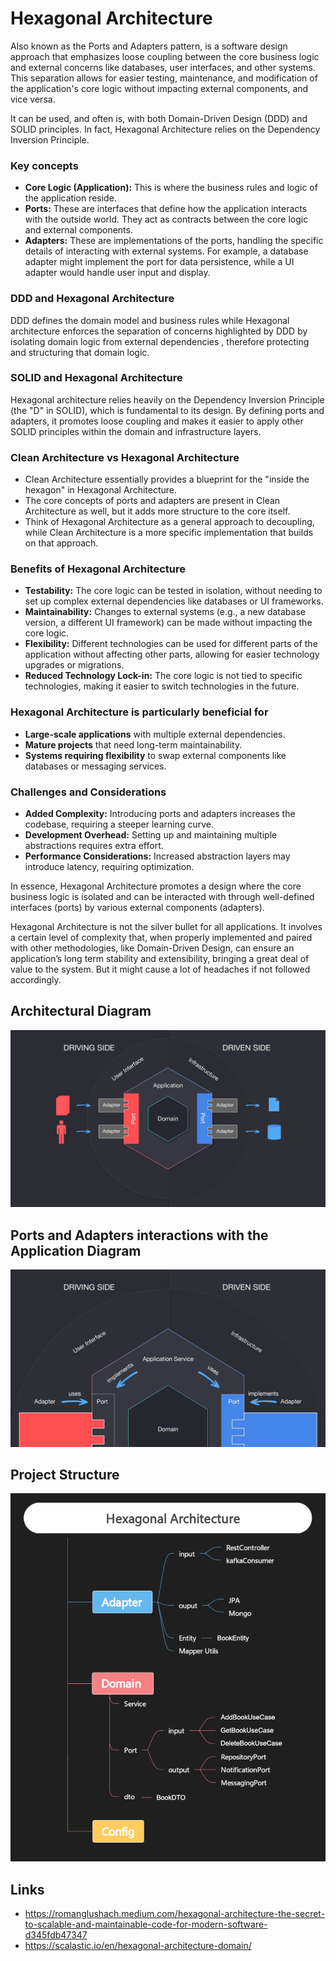 # Hexagonal Architecture
Also known as the Ports and Adapters pattern, is a software design approach that emphasizes loose coupling between the core business logic and external concerns like databases, user interfaces, and other systems. This separation allows for easier testing, maintenance, and modification of the application's core logic without impacting external components, and vice versa.

It can be used, and often is, with both Domain-Driven Design (DDD) and SOLID principles. In fact, Hexagonal Architecture relies on the Dependency Inversion Principle.

### Key concepts
- **Core Logic (Application):**
  This is where the business rules and logic of the application reside.
- **Ports:**
  These are interfaces that define how the application interacts with the outside world. They act as contracts between the core logic and external components.
- **Adapters:**
  These are implementations of the ports, handling the specific details of interacting with external systems. For example, a database adapter might implement the port for data persistence, while a UI adapter would handle user input and display.

### DDD and Hexagonal Architecture
DDD defines the domain model and business rules while Hexagonal architecture enforces the separation of concerns highlighted by DDD by isolating domain logic from external dependencies , therefore protecting and structuring that domain logic.

### SOLID and Hexagonal Architecture
Hexagonal architecture relies heavily on the Dependency Inversion Principle (the "D" in SOLID), which is fundamental to its design. By defining ports and adapters, it promotes loose coupling and makes it easier to apply other SOLID principles within the domain and infrastructure layers.

### Clean Architecture vs Hexagonal Architecture
- Clean Architecture essentially provides a blueprint for the "inside the hexagon" in Hexagonal Architecture.
- The core concepts of ports and adapters are present in Clean Architecture as well, but it adds more structure to the core itself.
- Think of Hexagonal Architecture as a general approach to decoupling, while Clean Architecture is a more specific implementation that builds on that approach.

### Benefits of Hexagonal Architecture
- **Testability:**
The core logic can be tested in isolation, without needing to set up complex external dependencies like databases or UI frameworks.
- **Maintainability:**
Changes to external systems (e.g., a new database version, a different UI framework) can be made without impacting the core logic.
- **Flexibility:**
Different technologies can be used for different parts of the application without affecting other parts, allowing for easier technology upgrades or migrations.
- **Reduced Technology Lock-in:**
The core logic is not tied to specific technologies, making it easier to switch technologies in the future.

### Hexagonal Architecture is particularly beneficial for
- **Large-scale applications** with multiple external dependencies.
- **Mature projects** that need long-term maintainability.
- **Systems requiring flexibility** to swap external components like databases or messaging services.

### Challenges and Considerations
- **Added Complexity:** Introducing ports and adapters increases the codebase, requiring a steeper learning curve.
- **Development Overhead:** Setting up and maintaining multiple abstractions requires extra effort.
- **Performance Considerations:** Increased abstraction layers may introduce latency, requiring optimization.

In essence, Hexagonal Architecture promotes a design where the core business logic is isolated and can be interacted with through well-defined interfaces (ports) by various external components (adapters).

Hexagonal Architecture is not the silver bullet for all applications. It involves a certain level of complexity that, when properly implemented and paired with other methodologies, like Domain-Driven Design, can ensure an application’s long term stability and extensibility, bringing a great deal of value to the system.
But it might cause a lot of headaches if not followed accordingly.

## Architectural Diagram
![HexArchDiagram.png](src/main/resources/img/HexArchDiagram.png)
## Ports and Adapters interactions with the Application Diagram
![HexArchPortsAndAdaptersFlows.png](src/main/resources/img/HexArchPortsAndAdaptersFlows.png)
## Project Structure
![ProjectStructure.png](src/main/resources/img/ProjectStructure.png)

## Links
- https://romanglushach.medium.com/hexagonal-architecture-the-secret-to-scalable-and-maintainable-code-for-modern-software-d345fdb47347
- https://scalastic.io/en/hexagonal-architecture-domain/

